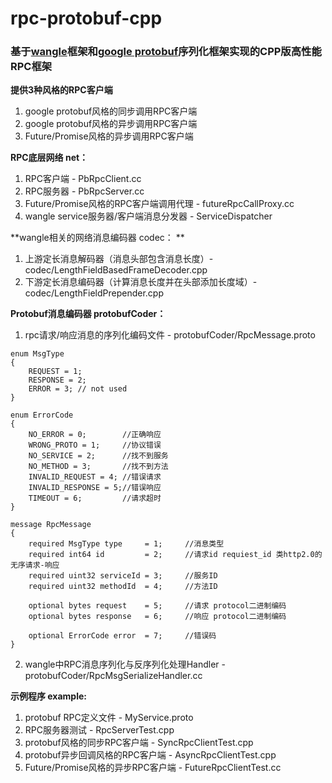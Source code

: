 # rpc-protobuf-cpp

### 基于[wangle](https://github.com/facebook/wangle)框架和[google protobuf](https://github.com/protocolbuffers/protobuf)序列化框架实现的CPP版高性能RPC框架

**提供3种风格的RPC客户端**
1. google protobuf风格的同步调用RPC客户端
2. google protobuf风格的异步调用RPC客户端
3. Future/Promise风格的异步调用RPC客户端

**RPC底层网络 net：**
1. RPC客户端 - PbRpcClient.cc
2. RPC服务器 - PbRpcServer.cc
3. Future/Promise风格的RPC客户端调用代理 - futureRpcCallProxy.cc
4. wangle service服务器/客户端消息分发器 - ServiceDispatcher 

**wangle相关的网络消息编码器 codec： **
1. 上游定长消息解码器（消息头部包含消息长度）- codec/LengthFieldBasedFrameDecoder.cpp
2. 下游定长消息编码器（计算消息长度并在头部添加长度域）- codec/LengthFieldPrepender.cpp

**Protobuf消息编码器 protobufCoder：**
1. rpc请求/响应消息的序列化编码文件  -  protobufCoder/RpcMessage.proto
```
enum MsgType
{
    REQUEST = 1;
    RESPONSE = 2;
    ERROR = 3; // not used
}

enum ErrorCode
{
    NO_ERROR = 0;        //正确响应
    WRONG_PROTO = 1;     //协议错误
    NO_SERVICE = 2;      //找不到服务
    NO_METHOD = 3;       //找不到方法
    INVALID_REQUEST = 4; //错误请求
    INVALID_RESPONSE = 5;//错误响应
    TIMEOUT = 6;         //请求超时
}

message RpcMessage
{
    required MsgType type     = 1;     //消息类型
    required int64 id         = 2;     //请求id requiest_id 类http2.0的无序请求-响应
    required uint32 serviceId = 3;     //服务ID
    required uint32 methodId  = 4;     //方法ID

    optional bytes request    = 5;     //请求 protocol二进制编码
    optional bytes response   = 6;     //响应 protocol二进制编码
    
    optional ErrorCode error  = 7;     //错误码
}
```
2. wangle中RPC消息序列化与反序列化处理Handler - protobufCoder/RpcMsgSerializeHandler.cc

**示例程序 example:**
1. protobuf RPC定义文件  -  MyService.proto
2. RPC服务器测试 - RpcServerTest.cpp
3. protobuf风格的同步RPC客户端  -  SyncRpcClientTest.cpp
4. protobuf异步回调风格的RPC客户端  -  AsyncRpcClientTest.cpp
5. Future/Promise风格的异步RPC客户端  -  FutureRpcClientTest.cc

